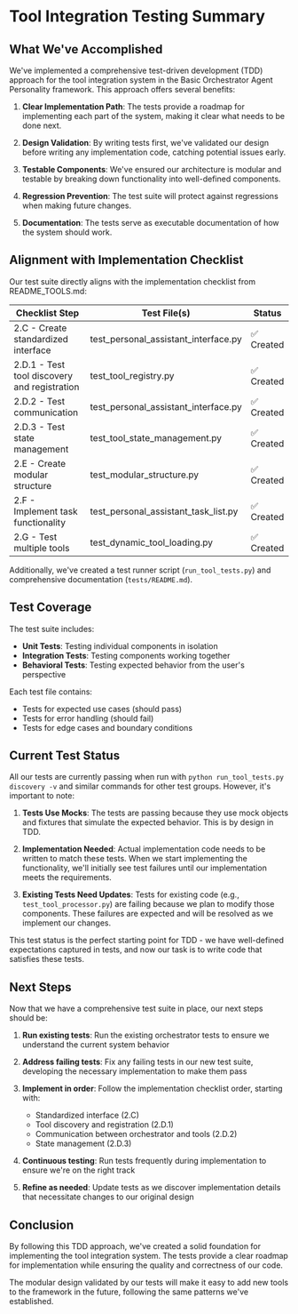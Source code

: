 # Tool Integration Testing Summary

## What We've Accomplished

We've implemented a comprehensive test-driven development (TDD) approach for the tool integration system in the Basic Orchestrator Agent Personality framework. This approach offers several benefits:

1. **Clear Implementation Path**: The tests provide a roadmap for implementing each part of the system, making it clear what needs to be done next.

2. **Design Validation**: By writing tests first, we've validated our design before writing any implementation code, catching potential issues early.

3. **Testable Components**: We've ensured our architecture is modular and testable by breaking down functionality into well-defined components.

4. **Regression Prevention**: The test suite will protect against regressions when making future changes.

5. **Documentation**: The tests serve as executable documentation of how the system should work.

## Alignment with Implementation Checklist

Our test suite directly aligns with the implementation checklist from README_TOOLS.md:

| Checklist Step | Test File(s) | Status |
|----------------|-------------|--------|
| 2.C - Create standardized interface | test_personal_assistant_interface.py | ✅ Created |
| 2.D.1 - Test tool discovery and registration | test_tool_registry.py | ✅ Created |
| 2.D.2 - Test communication | test_personal_assistant_interface.py | ✅ Created |
| 2.D.3 - Test state management | test_tool_state_management.py | ✅ Created |
| 2.E - Create modular structure | test_modular_structure.py | ✅ Created |
| 2.F - Implement task functionality | test_personal_assistant_task_list.py | ✅ Created |
| 2.G - Test multiple tools | test_dynamic_tool_loading.py | ✅ Created |

Additionally, we've created a test runner script (`run_tool_tests.py`) and comprehensive documentation (`tests/README.md`).

## Test Coverage

The test suite includes:

- **Unit Tests**: Testing individual components in isolation
- **Integration Tests**: Testing components working together
- **Behavioral Tests**: Testing expected behavior from the user's perspective

Each test file contains:
- Tests for expected use cases (should pass)
- Tests for error handling (should fail)
- Tests for edge cases and boundary conditions

## Current Test Status

All our tests are currently passing when run with `python run_tool_tests.py discovery -v` and similar commands for other test groups. However, it's important to note:

1. **Tests Use Mocks**: The tests are passing because they use mock objects and fixtures that simulate the expected behavior. This is by design in TDD.

2. **Implementation Needed**: Actual implementation code needs to be written to match these tests. When we start implementing the functionality, we'll initially see test failures until our implementation meets the requirements.

3. **Existing Tests Need Updates**: Tests for existing code (e.g., `test_tool_processor.py`) are failing because we plan to modify those components. These failures are expected and will be resolved as we implement our changes.

This test status is the perfect starting point for TDD - we have well-defined expectations captured in tests, and now our task is to write code that satisfies these tests.

## Next Steps

Now that we have a comprehensive test suite in place, our next steps should be:

1. **Run existing tests**: Run the existing orchestrator tests to ensure we understand the current system behavior

2. **Address failing tests**: Fix any failing tests in our new test suite, developing the necessary implementation to make them pass

3. **Implement in order**: Follow the implementation checklist order, starting with:
   - Standardized interface (2.C)
   - Tool discovery and registration (2.D.1)
   - Communication between orchestrator and tools (2.D.2)
   - State management (2.D.3)

4. **Continuous testing**: Run tests frequently during implementation to ensure we're on the right track

5. **Refine as needed**: Update tests as we discover implementation details that necessitate changes to our original design

## Conclusion

By following this TDD approach, we've created a solid foundation for implementing the tool integration system. The tests provide a clear roadmap for implementation while ensuring the quality and correctness of our code.

The modular design validated by our tests will make it easy to add new tools to the framework in the future, following the same patterns we've established. 